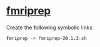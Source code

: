 # [fmriprep](https://hpc.nih.gov/apps/fmriprep.html)

Create the following symbolic links:
```
fmriprep -> fmriprep-20.1.3.sh
```
